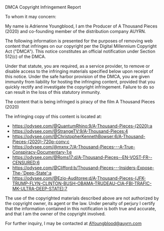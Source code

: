 DMCA Copyright Infringement Report

To whom it may concern:

My name is Adrienne Youngblood, I am the Producer of A Thousand Pieces (2020) and co-founding member of the distribution company AUYRN.

The following information is presented for the purposes of removing web content that infringes on our copyright per the Digital Millennium Copyright Act ("DMCA"). This notice constitutes an official notification under Section 512(c) of the DMCA.

Under that statute, you are required, as a service provider, to remove or disable access to the infringing materials specified below upon receipt of this notice. Under the safe harbor provision of the DMCA, you are given immunity from liability for hosting the infringing content, provided that you quickly rectify and investigate the copyright infringement. Failure to do so can result in the loss of this statutory immunity.

The content that is being infringed is piracy of the film A Thousand Pieces (2020)

The infringing copy of this content is located at:

- https://odysee.com/@QuantumRhino:9/A-Thousand-Pieces-(2020):a
- https://odysee.com/@StrangeTV:9/A-Thousand-Pieces:4
- https://odysee.com/@ChristopherKennethBowser:6/A-Thousand-Pieces-(2020)-720p-conv:c
- https://odysee.com/@mxnx:7/A-Thousand-Pieces---A-True-Conspiracy-Documentary-1:e
- https://odysee.com/@Roms17:d/A-Thousand-Pieces--EN-VOST-FR--CENSURED:6
- https://odysee.com/@Clifford:b/Thousand-Pieces---Insiders-Expose-The-'Deep-State':a
- https://odysee.com/@Ezio-Auditoree:d/A-Thousand-Pieces-(JFK-TRUMP-FLYN-CLINTON-BUSH-OBAMA-TRUDEAU-CIA-FBI-TRAFIC-MK-ULTRA-DEEP-STATE):7

The use of the copyrighted materials described above are not authorized by the copyright owner, its agent or the law. Under penalty of perjury I certify that the information contained in this notification is both true and accurate, and that I am the owner of the copyright involved.

For further inquiry, I may be contacted at AYoungblood@auyrn.com
